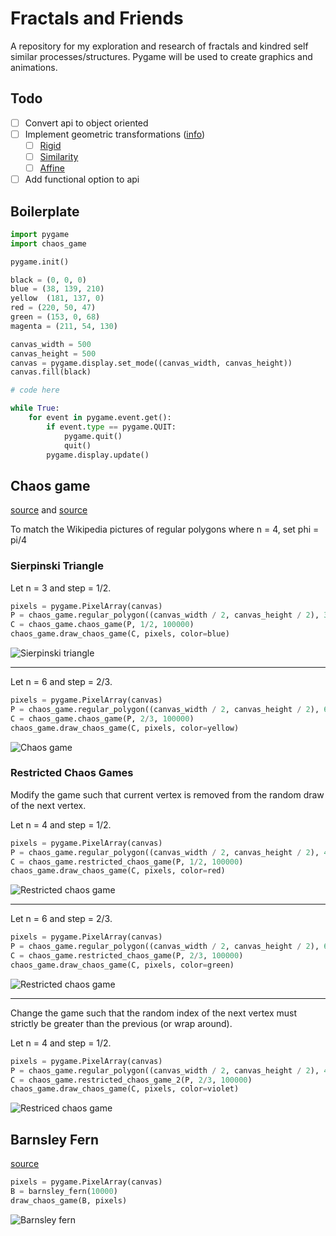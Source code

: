 # Fractals and Friends
 A repository for my exploration and research of fractals and kindred self similar processes/structures. Pygame will be used to create graphics and animations.

## Todo
- [ ] Convert api to object oriented
- [ ] Implement geometric transformations ([info](https://www.cs.brandeis.edu/~cs155/Lecture_06.pdf))
    - [ ] [Rigid](https://en.wikipedia.org/wiki/Rigid\_transformation)
    - [ ] [Similarity](https://en.wikipedia.org/wiki/Similarity_geometry)
    - [ ] [Affine](https://en.wikipedia.org/wiki/Affine_transformation)
- [ ] Add functional option to api

## Boilerplate
```python
import pygame
import chaos_game

pygame.init()

black = (0, 0, 0)
blue = (38, 139, 210)
yellow  (181, 137, 0)
red = (220, 50, 47)
green = (153, 0, 68)
magenta = (211, 54, 130)

canvas_width = 500
canvas_height = 500
canvas = pygame.display.set_mode((canvas_width, canvas_height))
canvas.fill(black)

# code here

while True:
    for event in pygame.event.get():
        if event.type == pygame.QUIT:
            pygame.quit()
            quit()
        pygame.display.update()
```

## Chaos game
[source](https://en.wikipedia.org/wiki/Chaos_game) and [source](https://youtu.be/kbKtFN71Lfs)

To match the Wikipedia pictures of regular polygons where n = 4, set phi = pi/4 

### Sierpinski Triangle
Let n = 3 and step = 1/2.

```python
pixels = pygame.PixelArray(canvas)                       
P = chaos_game.regular_polygon((canvas_width / 2, canvas_height / 2), 3, 200)
C = chaos_game.chaos_game(P, 1/2, 100000)                
chaos_game.draw_chaos_game(C, pixels, color=blue)
```
![Sierpinski triangle](https://i.imgur.com/9rqMZRx.png)

----

Let n = 6 and step = 2/3.

```python
pixels = pygame.PixelArray(canvas)                       
P = chaos_game.regular_polygon((canvas_width / 2, canvas_height / 2), 6, 200)
C = chaos_game.chaos_game(P, 2/3, 100000)                
chaos_game.draw_chaos_game(C, pixels, color=yellow)
```
![Chaos game](https://i.imgur.com/GySZ2wn.png)

### Restricted Chaos Games
Modify the game such that current vertex is removed from the random draw of the next vertex.

Let n = 4 and step = 1/2.

```python
pixels = pygame.PixelArray(canvas)                       
P = chaos_game.regular_polygon((canvas_width / 2, canvas_height / 2), 4, 200)
C = chaos_game.restricted_chaos_game(P, 1/2, 100000)                
chaos_game.draw_chaos_game(C, pixels, color=red)
```
![Restricted chaos game](https://i.imgur.com/xgvsM2o.png)

----

Let n = 6 and step = 2/3.

```python
pixels = pygame.PixelArray(canvas)                       
P = chaos_game.regular_polygon((canvas_width / 2, canvas_height / 2), 6, 200)
C = chaos_game.restricted_chaos_game(P, 2/3, 100000)                
chaos_game.draw_chaos_game(C, pixels, color=green)
```
![Restricted chaos game](https://i.imgur.com/C9fxG7g.png)

----

Change the game such that the random index of the next vertex must strictly be greater than the previous (or wrap around).

Let n = 4 and step = 1/2.

```python
pixels = pygame.PixelArray(canvas)                       
P = chaos_game.regular_polygon((canvas_width / 2, canvas_height / 2), 4, 200)
C = chaos_game.restricted_chaos_game_2(P, 2/3, 100000)                
chaos_game.draw_chaos_game(C, pixels, color=violet)
```
![Restriced chaos game](https://i.imgur.com/wc8jZca.png)

## Barnsley Fern
[source](https://en.wikipedia.org/wiki/Barnsley_fern)

```python
pixels = pygame.PixelArray(canvas)
B = barnsley_fern(10000)
draw_chaos_game(B, pixels)
```
![Barnsley fern](https://i.imgur.com/8oPOKlJ.png)
